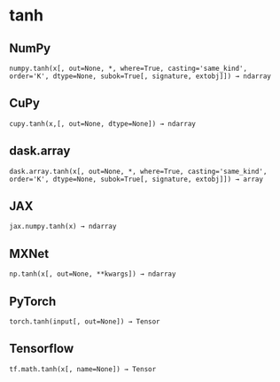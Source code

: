 # tanh

## NumPy

```
numpy.tanh(x[, out=None, *, where=True, casting='same_kind', order='K', dtype=None, subok=True[, signature, extobj]]) → ndarray
```

## CuPy

```
cupy.tanh(x,[, out=None, dtype=None]) → ndarray
```

## dask.array

```
dask.array.tanh(x[, out=None, *, where=True, casting='same_kind', order='K', dtype=None, subok=True[, signature, extobj]]) → array
```

## JAX

```
jax.numpy.tanh(x) → ndarray
```

## MXNet

```
np.tanh(x[, out=None, **kwargs]) → ndarray
```

## PyTorch

```
torch.tanh(input[, out=None]) → Tensor
```

## Tensorflow

```
tf.math.tanh(x[, name=None]) → Tensor
```
